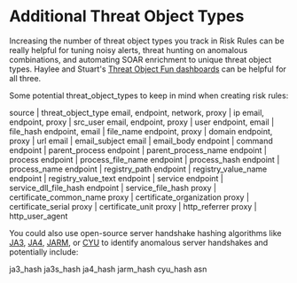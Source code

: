 # Additional Threat Object Types

Increasing the number of threat object types you track in Risk Rules can be really helpful for tuning noisy alerts, threat hunting on anomalous combinations, and automating SOAR enrichment to unique threat object types. Haylee and Stuart's [Threat Object Fun dashboards](https://splunkbase.splunk.com/app/6917) can be helpful for all three.

Some potential threat_object_types to keep in mind when creating risk rules:

source | threat_object_type
email, endpoint, network, proxy | ip
email, endpoint, proxy | src_user
email, endpoint, proxy | user
endpoint, email | file_hash
endpoint, email | file_name
endpoint, proxy | domain
endpoint, proxy | url
email | email_subject
email | email_body
endpoint | command
endpoint | parent_process
endpoint | parent_process_name
endpoint | process
endpoint | process_file_name
endpoint | process_hash
endpoint | process_name
endpoint | registry_path
endpoint | registry_value_name
endpoint | registry_value_text
endpoint | service
endpoint | service_dll_file_hash
endpoint | service_file_hash
proxy | certificate_common_name
proxy | certificate_organization
proxy | certificate_serial
proxy | certificate_unit
proxy | http_referrer
proxy | http_user_agent

You could also use open-source server handshake hashing algorithms like [JA3](https://github.com/salesforce/ja3), [JA4](https://github.com/FoxIO-LLC/ja4), [JARM](https://github.com/salesforce/jarm), or [CYU](https://github.com/salesforce/GQUIC_Protocol_Analyzer) to identify anomalous server handshakes and potentially include:

ja3_hash
ja3s_hash
ja4_hash
jarm_hash
cyu_hash
asn
